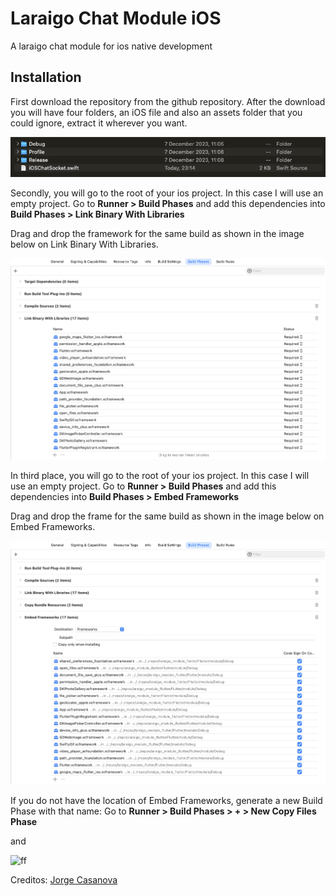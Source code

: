 # Laraigo Chat Module iOS

A laraigo chat module for ios native development

## Installation

First download the repository from the github repository. After the download you will have four folders, an iOS file and also an assets folder that you could ignore, extract it wherever you want.

<!-- ![folder with the repository downloaded](https://media.discordapp.net/attachments/593247279196930049/1087745810181136404/image.png) -->

![folder with the repository downloaded](assets/image.png)

Secondly, you will go to the root of your ios project. In this case I will use an empty project. Go to **Runner > Build Phases** and add this dependencies into **Build Phases > Link Binary With Libraries**

Drag and drop the framework for the same build as shown in the image below on Link Binary With Libraries.

![folder with the repository downloaded](assets/link_binary_with_libraries.png)

In third place, you will go to the root of your ios project. In this case I will use an empty project. Go to **Runner > Build Phases** and add this dependencies into **Build Phases > Embed Frameworks**

Drag and drop the frame for the same build as shown in the image below on Embed Frameworks.

![folder with the repository downloaded](assets/embed_frameworks.png)

If you do not have the location of Embed Frameworks, generate a new Build Phase with that name:
Go to **Runner > Build Phases > + > New Copy Files Phase**


and

![ff](https://media.discordapp.net/attachments/593247279196930049/1087752300124196954/image.png)

Creditos: [Jorge Casanova](https://github.com/jorgecasanovadev)
